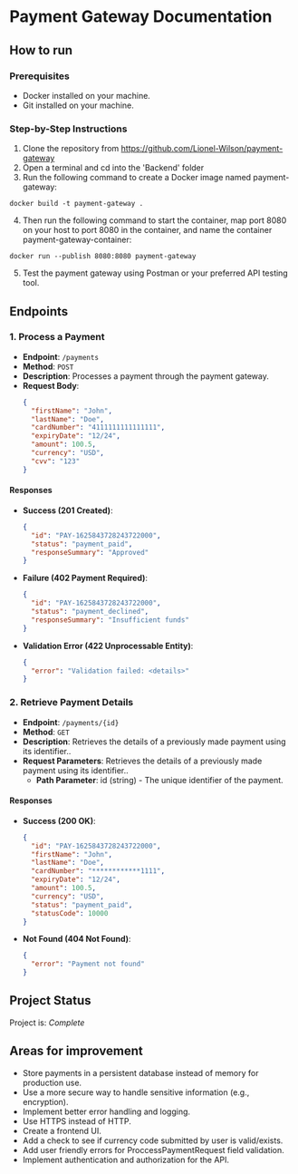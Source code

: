 # Payment Gateway Documentation

## How to run

### Prerequisites

- Docker installed on your machine.
- Git installed on your machine.

### Step-by-Step Instructions

1. Clone the repository from https://github.com/Lionel-Wilson/payment-gateway
2. Open a terminal and cd into the 'Backend' folder
3. Run the following command to create a Docker image named payment-gateway:

```
docker build -t payment-gateway .
```

4. Then run the following command to start the container, map port 8080 on your host to port 8080 in the container, and name the container payment-gateway-container:

```
docker run --publish 8080:8080 payment-gateway
```

5. Test the payment gateway using Postman or your preferred API testing tool.

## Endpoints

### 1. Process a Payment

- **Endpoint**: `/payments`
- **Method**: `POST`
- **Description**: Processes a payment through the payment gateway.
- **Request Body**:
  ```json
  {
    "firstName": "John",
    "lastName": "Doe",
    "cardNumber": "4111111111111111",
    "expiryDate": "12/24",
    "amount": 100.5,
    "currency": "USD",
    "cvv": "123"
  }
  ```

#### Responses

- **Success (201 Created)**:

  ```json
  {
    "id": "PAY-1625843728243722000",
    "status": "payment_paid",
    "responseSummary": "Approved"
  }
  ```

- **Failure (402 Payment Required)**:

  ```json
  {
    "id": "PAY-1625843728243722000",
    "status": "payment_declined",
    "responseSummary": "Insufficient funds"
  }
  ```

- **Validation Error (422 Unprocessable Entity)**:

  ```json
  {
    "error": "Validation failed: <details>"
  }
  ```

### 2. Retrieve Payment Details

- **Endpoint**: `/payments/{id}`
- **Method**: `GET`
- **Description**: Retrieves the details of a previously made payment using its identifier..
- **Request Parameters**: Retrieves the details of a previously made payment using its identifier..
  - **Path Parameter**: id (string) - The unique identifier of the payment.

#### Responses

- **Success (200 OK)**:

  ```json
  {
    "id": "PAY-1625843728243722000",
    "firstName": "John",
    "lastName": "Doe",
    "cardNumber": "************1111",
    "expiryDate": "12/24",
    "amount": 100.5,
    "currency": "USD",
    "status": "payment_paid",
    "statusCode": 10000
  }
  ```

- **Not Found (404 Not Found)**:

  ```json
  {
    "error": "Payment not found"
  }
  ```

## Project Status

Project is: _Complete_

## Areas for improvement

- Store payments in a persistent database instead of memory for production use.
- Use a more secure way to handle sensitive information (e.g., encryption).
- Implement better error handling and logging.
- Use HTTPS instead of HTTP.
- Create a frontend UI.
- Add a check to see if currency code submitted by user is valid/exists.
- Add user friendly errors for ProccessPaymentRequest field validation.
- Implement authentication and authorization for the API.
